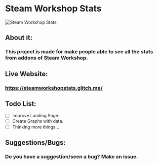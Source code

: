 # **Steam Workshop Stats**
![Steam Workshop Stats](https://thejaviertc.github.io/portfolio-javiertc/static/media/steamstats.d825241e.jpg)

## **About it:**
### **This project is made for make people able to see all the stats from addons of Steam Workshop.**

## **Live Website:**
### **https://steamworkshopstats.glitch.me/**

## **Todo List:**
- [ ] Improve Landing Page.
- [ ] Create Graphs with data.
- [ ] Thinking more things...

## **Suggestions/Bugs:**
### **Do you have a suggestion/seen a bug? Make an issue.**
